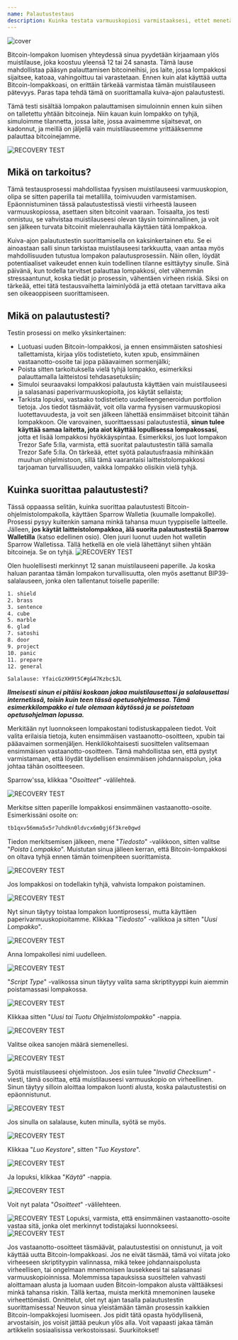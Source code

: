 ```yaml
---
name: Palautustestaus
description: Kuinka testata varmuuskopiosi varmistaaksesi, ettet menetä bitcoinejasi?
---
```

![cover](assets/cover.webp)

Bitcoin-lompakon luomisen yhteydessä sinua pyydetään kirjaamaan ylös muistilause, joka koostuu yleensä 12 tai 24 sanasta. Tämä lause mahdollistaa pääsyn palauttamisen bitcoineihisi, jos laite, jossa lompakkosi sijaitsee, katoaa, vahingoittuu tai varastetaan. Ennen kuin alat käyttää uutta Bitcoin-lompakkoasi, on erittäin tärkeää varmistaa tämän muistilauseen pätevyys. Paras tapa tehdä tämä on suorittamalla kuiva-ajon palautustesti.

Tämä testi sisältää lompakon palauttamisen simuloinnin ennen kuin siihen on talletettu yhtään bitcoineja. Niin kauan kuin lompakko on tyhjä, simuloimme tilannetta, jossa laite, jossa avaimemme sijaitsevat, on kadonnut, ja meillä on jäljellä vain muistilauseemme yrittääksemme palauttaa bitcoinejamme.

![RECOVERY TEST](assets/notext/01.webp)

## Mikä on tarkoitus?

Tämä testausprosessi mahdollistaa fyysisen muistilauseesi varmuuskopion, olipa se sitten paperilla tai metallilla, toimivuuden varmistamisen. Epäonnistuminen tässä palautustestissä viestii virheestä lauseen varmuuskopiossa, asettaen siten bitcoinit vaaraan. Toisaalta, jos testi onnistuu, se vahvistaa muistilauseesi olevan täysin toiminnallinen, ja voit sen jälkeen turvata bitcoinit mielenrauhalla käyttäen tätä lompakkoa.

Kuiva-ajon palautustestin suorittamisella on kaksinkertainen etu. Se ei ainoastaan salli sinun tarkistaa muistilauseesi tarkkuutta, vaan antaa myös mahdollisuuden tutustua lompakon palautusprosessiin. Näin ollen, löydät potentiaaliset vaikeudet ennen kuin todellinen tilanne esittäytyy sinulle. Sinä päivänä, kun todella tarvitset palauttaa lompakkosi, olet vähemmän stressaantunut, koska tiedät jo prosessin, vähentäen virheen riskiä. Siksi on tärkeää, ettei tätä testausvaihetta laiminlyödä ja että otetaan tarvittava aika sen oikeaoppiseen suorittamiseen.

## Mikä on palautustesti?

Testin prosessi on melko yksinkertainen:
- Luotuasi uuden Bitcoin-lompakkosi, ja ennen ensimmäisten satoshiesi tallettamista, kirjaa ylös todistetieto, kuten xpub, ensimmäinen vastaanotto-osoite tai jopa pääavaimen sormenjälki;
- Poista sitten tarkoituksella vielä tyhjä lompakko, esimerkiksi palauttamalla laitteistosi tehdasasetuksiin;
- Simuloi seuraavaksi lompakkosi palautusta käyttäen vain muistilauseesi ja salasanasi paperivarmuuskopioita, jos käytät sellaista;
- Tarkista lopuksi, vastaako todistetieto uudelleengeneroidun portfolion tietoja. Jos tiedot täsmäävät, voit olla varma fyysisen varmuuskopiosi luotettavuudesta, ja voit sen jälkeen lähettää ensimmäiset bitcoinit tähän lompakkoon.
Ole varovainen, suorittaessasi palautustestiä, **sinun tulee käyttää samaa laitetta, jota aiot käyttää lopullisessa lompakossasi**, jotta et lisää lompakkosi hyökkäyspintaa. Esimerkiksi, jos luot lompakon Trezor Safe 5:lla, varmista, että suoritat palautustestin tällä samalla Trezor Safe 5:lla. On tärkeää, ettet syötä palautusfraasia mihinkään muuhun ohjelmistoon, sillä tämä vaarantaisi laitteistolompakkosi tarjoaman turvallisuuden, vaikka lompakko olisikin vielä tyhjä.

## Kuinka suorittaa palautustesti?

Tässä oppaassa selitän, kuinka suorittaa palautustesti Bitcoin-ohjelmistolompakolla, käyttäen Sparrow Walletia (kuumalle lompakolle). Prosessi pysyy kuitenkin samana minkä tahansa muun tyyppiselle laitteelle. Jälleen, **jos käytät laitteistolompakkoa, älä suorita palautustestiä Sparrow Walletilla** (katso edellinen osio).
Olen juuri luonut uuden hot walletin Sparrow Walletissa. Tällä hetkellä en ole vielä lähettänyt siihen yhtään bitcoineja. Se on tyhjä.
![RECOVERY TEST](assets/notext/02.webp)

Olen huolellisesti merkinnyt 12 sanan muistilauseeni paperille. Ja koska haluan parantaa tämän lompakon turvallisuutta, olen myös asettanut BIP39-salalauseen, jonka olen tallentanut toiselle paperille:

```txt
1. shield
2. brass
3. sentence
4. cube
5. marble
6. glad
7. satoshi
8. door
9. project
10. panic
11. prepare
12. general
```

```text
Salalause: YfaicGzXH9t5C#g&47Kzbc$JL
```

***Ilmeisesti sinun ei pitäisi koskaan jakaa muistilausettasi ja salalausettasi internetissä, toisin kuin teen tässä opetusohjelmassa. Tämä esimerkkilompakko ei tule olemaan käytössä ja se poistetaan opetusohjelman lopussa.***

Merkitään nyt luonnokseen lompakostani todistuskappaleen tiedot. Voit valita erilaisia tietoja, kuten ensimmäisen vastaanotto-osoitteen, xpubin tai pääavaimen sormenjäljen. Henkilökohtaisesti suosittelen valitsemaan ensimmäisen vastaanotto-osoitteen. Tämä mahdollistaa sen, että pystyt varmistamaan, että löydät täydellisen ensimmäisen johdannaispolun, joka johtaa tähän osoitteeseen.

Sparrow'ssa, klikkaa "*Osoitteet*" -välilehteä.

![RECOVERY TEST](assets/notext/03.webp)

Merkitse sitten paperille lompakkosi ensimmäinen vastaanotto-osoite. Esimerkissäni osoite on:

```txt
tb1qxv56mma5x5r7uhdkn0ldvcx6m0gj6f3kre0gwd
```

Tiedon merkitsemisen jälkeen, mene "*Tiedosto*" -valikkoon, sitten valitse "*Poista Lompakko*". Muistutan sinua jälleen kerran, että Bitcoin-lompakkosi on oltava tyhjä ennen tämän toimenpiteen suorittamista.

![RECOVERY TEST](assets/notext/04.webp)

Jos lompakkosi on todellakin tyhjä, vahvista lompakon poistaminen.

![RECOVERY TEST](assets/notext/05.webp)

Nyt sinun täytyy toistaa lompakon luontiprosessi, mutta käyttäen paperivarmuuskopioitamme. Klikkaa "*Tiedosto*" -valikkoa ja sitten "*Uusi Lompakko*".

![RECOVERY TEST](assets/notext/06.webp)

Anna lompakollesi nimi uudelleen.

![RECOVERY TEST](assets/notext/07.webp)

"*Script Type*" -valikossa sinun täytyy valita sama skriptityyppi kuin aiemmin poistamassasi lompakossa.

![RECOVERY TEST](assets/notext/08.webp)

Klikkaa sitten "*Uusi tai Tuotu Ohjelmistolompakko*" -nappia.

![RECOVERY TEST](assets/notext/09.webp)

Valitse oikea sanojen määrä siemenellesi.

![RECOVERY TEST](assets/notext/10.webp)

Syötä muistilauseesi ohjelmistoon. Jos esiin tulee "*Invalid Checksum*" -viesti, tämä osoittaa, että muistilauseesi varmuuskopio on virheellinen. Sinun täytyy silloin aloittaa lompakon luonti alusta, koska palautustestisi on epäonnistunut.

![RECOVERY TEST](assets/notext/11.webp)

Jos sinulla on salalause, kuten minulla, syötä se myös.

![RECOVERY TEST](assets/notext/12.webp)

Klikkaa "*Luo Keystore*", sitten "*Tuo Keystore*".

![RECOVERY TEST](assets/notext/13.webp)

Ja lopuksi, klikkaa "*Käytä*" -nappia.

![RECOVERY TEST](assets/notext/14.webp)

Voit nyt palata "*Osoitteet*" -välilehteen.

![RECOVERY TEST](assets/notext/15.webp)
Lopuksi, varmista, että ensimmäinen vastaanotto-osoite vastaa sitä, jonka olet merkinnyt todistajaksi luonnokseesi.
![RECOVERY TEST](assets/notext/16.webp)

Jos vastaanotto-osoitteet täsmäävät, palautustestisi on onnistunut, ja voit käyttää uutta Bitcoin-lompakkoasi. Jos ne eivät täsmää, tämä voi viitata joko virheeseen skriptityypin valinnassa, mikä tekee johdannaispolusta virheellisen, tai ongelmaan mnemonisen lausekkeesi tai salasanasi varmuuskopioinnissa. Molemmissa tapauksissa suosittelen vahvasti aloittamaan alusta ja luomaan uuden Bitcoin-lompakon alusta välttääksesi minkä tahansa riskin. Tällä kertaa, muista merkitä mnemoninen lauseke virheettömästi.
Onnittelut, olet nyt ajan tasalla palautustestin suorittamisessa! Neuvon sinua yleistämään tämän prosessin kaikkien Bitcoin-lompakkojesi luomiseen. Jos pidit tätä opasta hyödyllisenä, arvostaisin, jos voisit jättää peukun ylös alla. Voit vapaasti jakaa tämän artikkelin sosiaalisissa verkostoissasi. Suurkiitokset!